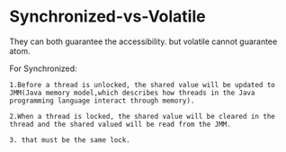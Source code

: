 # Synchronized-vs-Volatile

They can both guarantee the accessibility. but volatile cannot guarantee atom.

For Synchronized:

    1.Before a thread is unlocked, the shared value will be updated to JMM(Java memory model,which describes how threads in the Java programming language interact through memory).
    
    2.When a thread is locked, the shared value will be cleared in the thread and the shared valued will be read from the JMM.
    
    3. that must be the same lock.
